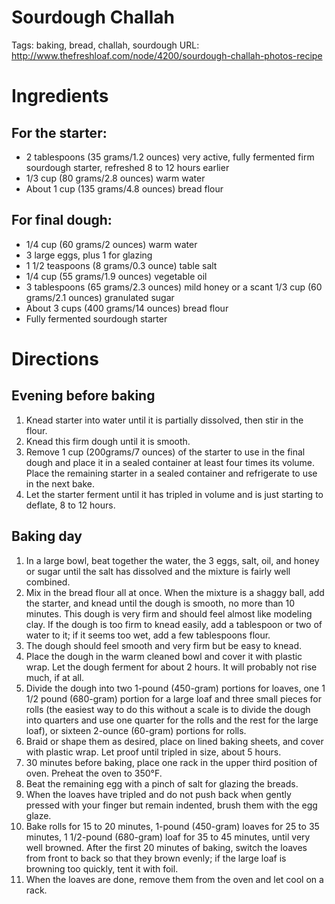 # Sourdough Challah

Tags: baking, bread, challah, sourdough
URL: http://www.thefreshloaf.com/node/4200/sourdough-challah-photos-recipe

# Ingredients

## **For the starter:**

- 2 tablespoons (35 grams/1.2 ounces) very active, fully fermented firm sourdough starter, refreshed 8 to 12 hours earlier
- 1/3 cup (80 grams/2.8 ounces) warm water
- About 1 cup (135 grams/4.8 ounces) bread flour

## **For final dough:**

- 1/4 cup (60 grams/2 ounces) warm water
- 3 large eggs, plus 1 for glazing
- 1 1/2 teaspoons (8 grams/0.3 ounce) table salt
- 1/4 cup (55 grams/1.9 ounces) vegetable oil
- 3 tablespoons (65 grams/2.3 ounces) mild honey or a scant 1/3 cup (60 grams/2.1 ounces) granulated sugar
- About 3 cups (400 grams/14 ounces) bread flour
- Fully fermented sourdough starter

# Directions

## **Evening before baking**

1. Knead starter into water until it is partially dissolved, then stir in the flour. 
2. Knead this firm dough until it is smooth. 
3. Remove 1 cup (200grams/7 ounces) of the starter to use in the final dough and place it in a sealed container at least four times its volume. Place the remaining starter in a sealed container and refrigerate to use in the next bake.
4. Let the starter ferment until it has tripled in volume and is just starting to deflate, 8 to 12 hours.

## **Baking day**

1. In a large bowl, beat together the water, the 3 eggs, salt, oil, and honey or sugar until the salt has dissolved and the mixture is fairly well combined. 
2. Mix in the bread flour all at once. When the mixture is a shaggy ball, add the starter, and knead until the dough is smooth, no more than 10 minutes. This dough is very firm and should feel almost like modeling clay. If the dough is too firm to knead easily, add a tablespoon or two of water to it; if it seems too wet, add a few tablespoons flour.
3. The dough should feel smooth and very firm but be easy to knead.
4. Place the dough in the warm cleaned bowl and cover it with plastic wrap. Let the dough ferment for about 2 hours. It will probably not rise much, if at all.
5. Divide the dough into two 1-pound (450-gram) portions for loaves, one 1 1/2 pound (680-gram) portion for a large loaf and three small pieces for rolls (the easiest way to do this without a scale is to divide the dough into quarters and use one quarter for the rolls and the rest for the large loaf), or sixteen 2-ounce (60-gram) portions for rolls. 
6. Braid or shape them as desired, place on lined baking sheets, and cover with plastic wrap. Let proof until tripled in size, about 5 hours.
7. 30 minutes before baking, place one rack in the upper third position of oven. Preheat the oven to 350°F. 
8. Beat the remaining egg with a pinch of salt for glazing the breads.
9. When the loaves have tripled and do not push back when gently pressed with your finger but remain indented, brush them with the egg glaze. 
10. Bake rolls for 15 to 20 minutes, 1-pound (450-gram) loaves for 25 to 35 minutes, 1 1/2-pound (680-gram) loaf for 35 to 45 minutes, until very well browned. After the first 20 minutes of baking, switch the loaves from front to back so that they brown evenly; if the large loaf is browning too quickly, tent it with foil. 
11. When the loaves are done, remove them from the oven and let cool on a rack.